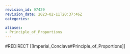 ```yaml
---
revision_id: 97429
revision_date: 2023-02-11T20:37:46Z
categories:

aliases:
- Principle_of_Proportions
---
```


#REDIRECT [[Imperial_Conclave#Principle_of_Proportions]]